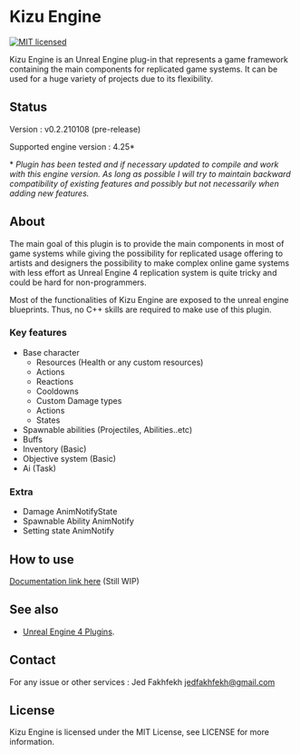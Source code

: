 Kizu Engine
============

[![MIT licensed](https://img.shields.io/badge/license-MIT-blue.svg)](LICENSE)

Kizu Engine is an Unreal Engine plug-in that represents a game framework containing the main components for replicated game systems.
It can be used for a huge variety of projects due to its flexibility.

Status
------

Version : v0.2.210108 (pre-release)

Supported engine version : 4.25*

\* *Plugin has been tested and if necessary updated to compile and work with this engine version. As long as possible I will try to maintain backward compatibility of existing features and possibly but not necessarily when adding new features.*

About
-----

The main goal of this plugin is to provide the main components in most of game systems while giving the possibility for replicated usage offering to artists and designers the possibility to make complex online game systems with less effort as Unreal Engine 4 replication system is quite tricky and could be hard for non-programmers.

Most of the functionalities of Kizu Engine are exposed to the unreal engine blueprints. Thus, no C++ skills are required to make use of this plugin.



### Key features
- Base character
  - Resources (Health or any custom resources)
  - Actions
  - Reactions
  - Cooldowns
  - Custom Damage types
  - Actions
  - States
- Spawnable abilities (Projectiles, Abilities..etc)
- Buffs
- Inventory (Basic)
- Objective system (Basic)
- Ai (Task)
### Extra
- Damage AnimNotifyState
- Spawnable Ability AnimNotify
- Setting state AnimNotify


How to use
-----
[Documentation link here](https://hiro-ke.github.io/UE4-KizuEngine/) (Still WIP)


See also
--------

 - [Unreal Engine 4 Plugins](https://docs.unrealengine.com/en-US/Programming/Plugins/index.html).
 
Contact
--------
For any issue or other services :
  Jed Fakhfekh
  jedfakhfekh@gmail.com

License
-------

Kizu Engine is licensed under the MIT License, see LICENSE for more information.
